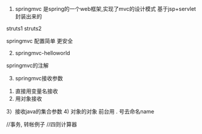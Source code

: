 1. springmvc
是spring的一个web框架,实现了mvc的设计模式 
基于jsp+servlet封装出来的

struts1  struts2  

springmvc 配置简单  更安全


2. springmvc-helloworld

springmvc的注解 

3. springmvc接收参数
1) 直接用变量名接收
2) 用对象接收

3）接收java的集合参数
4) 对象的对象
前台用 . 号去命名name

//事务, 转帐例子
//四则计算器
